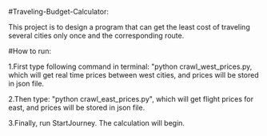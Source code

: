 #Traveling-Budget-Calculator:

This project is to design a program that can get the least cost of traveling several cities only once and the corresponding route.




#How to run:

1.First type following command in terminal: "python crawl_west_prices.py, which will get real time prices between west cities, and prices will be stored in json file.

2.Then type: "python crawl_east_prices.py", which will get flight prices for east, and prices will be stored in json file.

3.Finally, run StartJourney. The calculation will begin.

